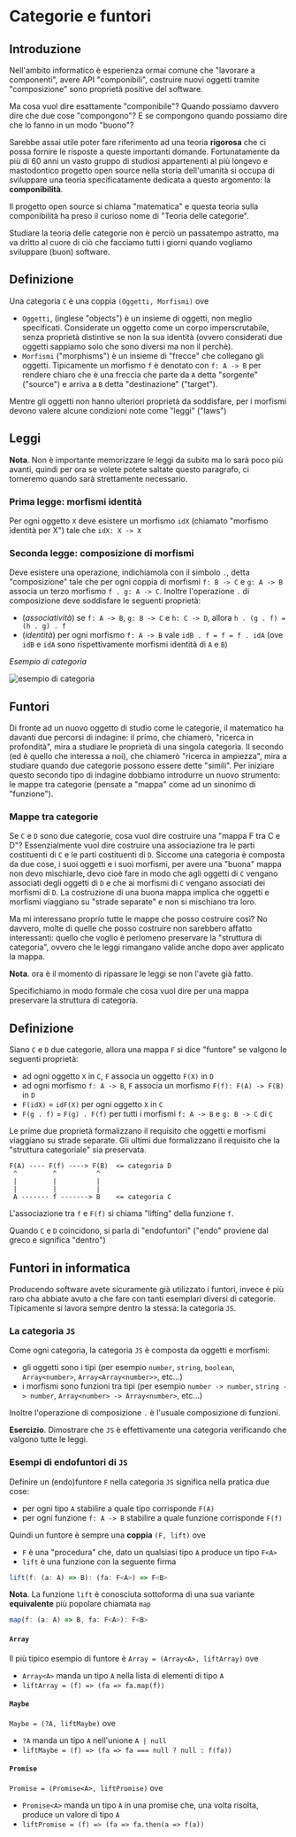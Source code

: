 # Categorie e funtori

## Introduzione

Nell'ambito informatico è esperienza ormai comune che "lavorare a componenti", avere API "componibili", costruire nuovi oggetti tramite "composizione" sono proprietà positive del software.

Ma cosa vuol dire esattamente "componibile"? Quando possiamo davvero dire che due cose "compongono"? E se compongono quando possiamo dire che lo fanno in un modo "buono"?

Sarebbe assai utile poter fare riferimento ad una teoria **rigorosa** che ci possa fornire le risposte a queste importanti domande. Fortunatamente da più di 60 anni un vasto gruppo di studiosi appartenenti al più longevo e mastodontico progetto open source nella storia dell'umanità si occupa di sviluppare una teoria specificatamente dedicata a questo argomento: la **componibilità**.

Il progetto open source si chiama "matematica" e questa teoria sulla componibilità ha preso il curioso nome di "Teoria delle categorie".

Studiare la teoria delle categorie non è perciò un passatempo astratto, ma va dritto al cuore di ciò che facciamo tutti i giorni quando vogliamo sviluppare (buon) software.

## Definizione

Una categoria `C` è una coppia `(Oggetti, Morfismi)` ove

- `Oggetti`, (inglese "objects") è un insieme di oggetti, non meglio specificati. Considerate un oggetto come un corpo imperscrutabile, senza proprietà distintive se non la sua identità (ovvero considerati due oggetti sappiamo solo che sono diversi ma non il perchè).
- `Morfismi` ("morphisms") è un insieme di "frecce" che collegano gli oggetti. Tipicamente un morfismo `f` è denotato con `f: A -> B` per rendere chiaro che è una freccia che parte da `A` detta "sorgente" ("source") e arriva a `B` detta "destinazione" ("target").

Mentre gli oggetti non hanno ulteriori proprietà da soddisfare, per i morfismi devono valere alcune condizioni note come "leggi" ("laws")

## Leggi

**Nota**. Non è importante memorizzare le leggi da subito ma lo sarà poco più avanti, quindi per ora se volete potete saltate questo paragrafo, ci torneremo quando sarà strettamente necessario.

### Prima legge: morfismi identità

Per ogni oggetto `X` deve esistere un morfismo `idX` (chiamato "morfismo identità per X") tale che `idX: X -> X`

### Seconda legge: composizione di morfismi

Deve esistere una operazione, indichiamola con il simbolo `.`, detta "composizione" tale che per ogni coppia di morfismi `f: B -> C` e `g: A -> B` associa un terzo morfismo `f . g: A -> C`. Inoltre l'operazione `.` di composizione deve soddisfare le seguenti proprietà:

- (*associatività*) se `f: A -> B`, `g: B -> C` e `h: C -> D`, allora `h . (g . f) = (h . g) . f`
- (*identità*) per ogni morfismo `f: A -> B` vale `idB . f = f = f . idA` (ove `idB` e `idA` sono rispettivamente morfismi identità di `A` e `B`)

*Esempio di categoria*

![esempio di categoria](https://upload.wikimedia.org/wikipedia/commons/f/ff/Category_SVG.svg)

## Funtori

Di fronte ad un nuovo oggetto di studio come le categorie, il matematico ha davanti due percorsi di indagine: il primo, che chiamerò, "ricerca in profondità", mira a studiare le proprietà di una singola categoria. Il secondo (ed è quello che interessa a noi), che chiamerò "ricerca in ampiezza", mira a studiare quando due categorie possono essere dette "simili". Per iniziare questo secondo tipo di indagine dobbiamo introdurre un nuovo strumento: le mappe tra categorie (pensate a "mappa" come ad un sinonimo di "funzione").

### Mappe tra categorie

Se `C` e `D` sono due categorie, cosa vuol dire costruire una "mappa F tra C e D"? Essenzialmente vuol dire costruire una associazione tra le parti costituenti di `C` e le parti costituenti di `D`. Siccome una categoria è composta da due cose, i suoi oggetti e i suoi morfismi, per avere una "buona" mappa non devo mischiarle, devo cioè fare in modo che agli oggetti di `C` vengano associati degli oggetti di `D` e che ai morfismi di `C` vengano associati dei morfismi di `D`. La costruzione di una buona mappa implica che oggetti e morfismi viaggiano su "strade separate" e non si mischiano tra loro.

Ma mi interessano proprio tutte le mappe che posso costruire così? No davvero, molte di quelle che posso costruire non sarebbero affatto interessanti: quello che voglio è perlomeno preservare la "struttura di categoria", ovvero che le leggi rimangano valide anche dopo aver applicato la mappa.

**Nota**. ora è il momento di ripassare le leggi se non l'avete già fatto.

Specifichiamo in modo formale che cosa vuol dire per una mappa preservare la struttura di categoria.

## Definizione

Siano `C` e `D` due categorie, allora una mappa `F` si dice "funtore" se valgono le seguenti proprietà:

- ad ogni oggetto `X` in `C`, `F` associa un oggetto `F(X)` in `D`
- ad ogni morfismo `f: A -> B`, `F` associa un morfismo `F(f): F(A) -> F(B)` in `D`
- `F(idX)` = `idF(X)` per ogni oggetto `X` in `C`
- `F(g . f)` = `F(g) . F(f)` per tutti i morfismi `f: A -> B` e `g: B -> C` di `C`

Le prime due proprietà formalizzano il requisito che oggetti e morfismi viaggiano su strade separate. Gli ultimi due formalizzano il requisito che la "struttura categoriale" sia preservata.

```
F(A) ---- F(f) ----> F(B)  <= categoria D
 ^         ^          ^
 |         |          |
 |         |          |
 A ------- f -------> B    <= categoria C
```

L'associazione tra `f` e `F(f)` si chiama "lifting" della funzione `f`.

Quando `C` e `D` coincidono, si parla di "endofuntori" ("endo" proviene dal greco e significa "dentro")

## Funtori in informatica

Producendo software avete sicuramente già utilizzato i funtori, invece è più raro cha abbiate avuto a che fare con tanti esemplari diversi di categorie. Tipicamente si lavora sempre dentro la stessa: la categoria `JS`.

### La categoria `JS`

Come ogni categoria, la categoria `JS` è composta da oggetti e morfismi:

- gli oggetti sono i tipi (per esempio `number`, `string`, `boolean`, `Array<number>`, `Array<Array<number>>`, etc...)
- i morfismi sono funzioni tra tipi (per esempio `number -> number`, `string -> number`, `Array<number> -> Array<number>`, etc...)

Inoltre l'operazione di composizione `.` è l'usuale composizione di funzioni.

**Esercizio**. Dimostrare che `JS` è effettivamente una categoria verificando che valgono tutte le leggi.

### Esempi di endofuntori di `JS`

Definire un (endo)funtore `F` nella categoria `JS` significa nella pratica due cose:

- per ogni tipo `A` stabilire a quale tipo corrisponde `F(A)`
- per ogni funzione `f: A -> B` stabilire a quale funzione corrisponde `F(f)`

Quindi un funtore è sempre una **coppia** `(F, lift)` ove

- `F` è una "procedura" che, dato un qualsiasi tipo `A` produce un tipo `F<A>`
- `lift` è una funzione con la seguente firma

```js
lift(f: (a: A) => B): (fa: F<A>) => F<B>
```

**Nota**. La funzione `lift` è conosciuta sottoforma di una sua variante **equivalente** più popolare chiamata `map`

```js
map(f: (a: A) => B, fa: F<A>): F<B>
```

#### `Array`

Il più tipico esempio di funtore è `Array = (Array<A>, liftArray)` ove

- `Array<A>` manda un tipo `A` nella lista di elementi di tipo `A`
- `liftArray = (f) => (fa => fa.map(f))`

#### `Maybe`

`Maybe = (?A, liftMaybe)` ove

- `?A` manda un tipo `A` nell'unione `A | null`
- `liftMaybe = (f) => (fa => fa === null ? null : f(fa))`

#### `Promise`

`Promise = (Promise<A>, liftPromise)` ove

- `Promise<A>` manda un tipo `A` in una promise che, una volta risolta, produce un valore di tipo `A`
- `liftPromise = (f) => (fa => fa.then(a => f(a))`
